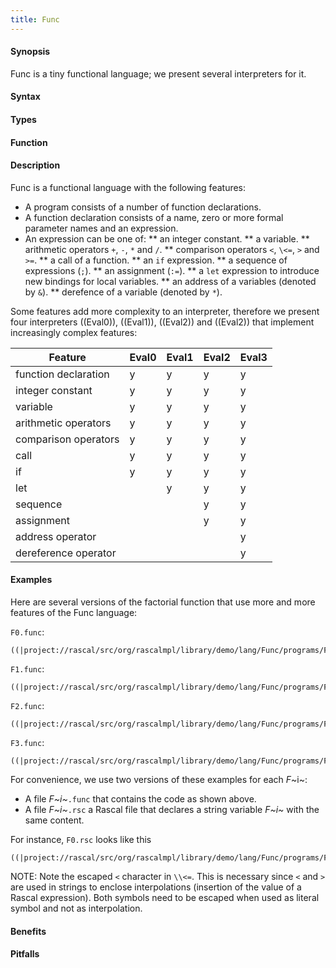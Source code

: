 ```yaml
---
title: Func
---
```


#### Synopsis

Func is a tiny functional language; we present several interpreters for it.

#### Syntax

#### Types

#### Function

#### Description

Func is a functional language with the following features:

* A program consists of a number of function declarations.
* A function declaration consists of a name, zero or more formal parameter names and an expression.
* An expression can be one of:
  **  an integer constant.
  **  a variable.
  **  arithmetic operators `+`, `-`, `*` and `/`.
  **  comparison operators `<`, `\<=`, `>` and `>=`.
  **  a call of a function.
  **  an `if` expression.
  **  a sequence of expressions (`;`).
  **  an assignment (`:=`).
  **  a `let` expression to introduce new bindings for local variables.
  **  an address of a variables (denoted by `&`).
  **  derefence of a variable (denoted by `*`).


Some features add more complexity to an interpreter, therefore
we present four interpreters ((Eval0)), ((Eval1)), ((Eval2)) and ((Eval2))
that implement increasingly complex features:


| Feature              | Eval0 | Eval1 | Eval2 | Eval3 |
| --- | --- | --- | --- | --- |
| function declaration | y     | y     | y     | y |
| integer constant     | y     | y     | y     | y |
| variable             | y     | y     | y     | y |
| arithmetic operators | y     | y     | y     | y |
| comparison operators | y     | y     | y     | y |
| call                 | y     | y     | y     | y |
| if                   | y     | y     | y     | y |
| let                  |       | y     | y     | y |
| sequence             |       |       | y     | y |
| assignment           |       |       | y     | y |
| address operator     |       |       |       | y |
| dereference operator |       |       |       | y |


#### Examples

Here are several versions of the factorial function
that use more and more features of the Func language:

`F0.func`:
```rascal
((|project://rascal/src/org/rascalmpl/library/demo/lang/Func/programs/F0.func|))
```

`F1.func`:
```rascal
((|project://rascal/src/org/rascalmpl/library/demo/lang/Func/programs/F1.func|))
```

`F2.func`:
```rascal
((|project://rascal/src/org/rascalmpl/library/demo/lang/Func/programs/F2.func|))
```

`F3.func`:
```rascal
((|project://rascal/src/org/rascalmpl/library/demo/lang/Func/programs/F3.func|))
```

                
For convenience, we use two versions of these examples for each _F_~i~:

*  A file _F~i~_`.func` that contains the code as shown above.
*  A file _F~i~_`.rsc` a Rascal file that declares a string variable _F~i~_ with the same content.


For instance, `F0.rsc` looks like this 
```rascal
((|project://rascal/src/org/rascalmpl/library/demo/lang/Func/programs/F0.rsc|))
```

NOTE: Note the escaped `<` character in `\\<=`. This is necessary since `<` and `>` are used
in strings to enclose interpolations (insertion of the value of a Rascal expression).
Both symbols need to be escaped when used as literal symbol and not as interpolation.
                
#### Benefits

#### Pitfalls

